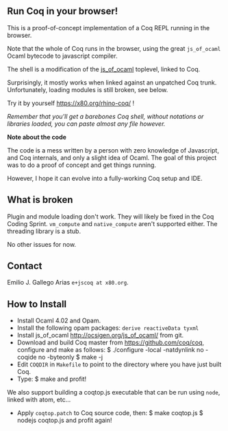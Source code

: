 Run Coq in your browser!
------------------------

This is a proof-of-concept implementation of a Coq REPL running in the
browser.

Note that the whole of Coq runs in the browser, using the great
`js_of_ocaml` Ocaml bytecode to javascript compiler.

The shell is a modification of the
[js\_of\_ocaml](http://ocsigen.org/js_of_ocaml/) toplevel, linked to
Coq.

Surprisingly, it mostly works when linked against an unpatched Coq
trunk. Unfortunately, loading modules is still broken, see below.

Try it by yourself <https://x80.org/rhino-coq/> !

_Remember that you'll get a barebones Coq shell, without notations or
libraries loaded, you can paste almost any file however._

**Note about the code**

The code is a mess written by a person with zero knowledge of
Javascript, and Coq internals, and only a slight idea of Ocaml.
The goal of this project was to do a proof of concept and get things
running.

However, I hope it can evolve into a fully-working Coq setup and IDE.

## What is broken ##

Plugin and module loading don't work. They will likely be fixed in the
Coq Coding Sprint. `vm_compute` and `native_compute` aren't supported
either. The threading library is a stub.

No other issues for now.

## Contact ##

Emilio J. Gallego Arias `e+jscoq at x80.org`.

## How to Install ##

* Install Ocaml 4.02 and Opam.
* Install the following opam packages: `derive reactiveData tyxml`
* Install js\_of\_ocaml <http://ocsigen.org/js_of_ocaml/> from git.
* Download and build Coq master from <https://github.com/coq/coq>, configure and make as follows:
        $ ./configure -local -natdynlink no -coqide no -byteonly
        $ make -j
* Edit `COQDIR` in `Makefile` to point to the directory where you have just built Coq.
* Type:
        $ make
  and profit!

We also support building a coqtop.js executable that can be run using
`node`, linked with atom, etc...

* Apply `coqtop.patch` to Coq source code, then:
        $ make coqtop.js
        $ nodejs coqtop.js
  and profit again!
